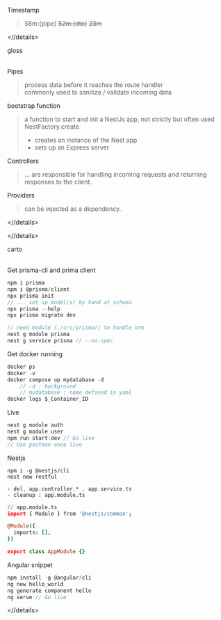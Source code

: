 Timestamp 
> 58m:{pipe} ~~52m:{dto}~~ ~~23m~~


<//details><summary>gloss</summary>
&#8301;

Pipes
> process data before it reaches the route handler \
> commonly used to sanitize / validate incoming data

bootstrap function
> a function to start and init a NestJs app, not strictly but often used \
> NestFactory.create
> - creates an instance of the Nest app 
> - sets up an Express server

Controllers 
> ... are responsible for handling incoming requests and returning responses to the client.

Providers
>  can be injected as a dependency.

<//details>



<//details><summary>carto</summary>
&#8301;

Get prisma-cli and prima client
```c
npm i prisma
npm i @prisma/client
npx prisma init
// ... set up model(s) by hand at schema
npx prisma --help
npx prisma migrate dev

// need module (./src/prisma/) to handle orm
nest g module prisma
nest g service prisma // --no-spec
```
Get docker running
```c
docker ps
docker -v
docker compose up mydatabase -d
	// -d : background
	// mydatabase : name defined in yaml
docker logs $_Container_ID
```
Live
```c
nest g module auth
nest g module user
npm run start:dev // Go live
// Use postman once live
```
Nestjs
```
npm i -g @nestjs/cli
nest new restful

- del. app.controller.* . app.service.ts
- cleanup : app.module.ts
```
```coffee
// app.module.ts
import { Module } from '@nestjs/common';

@Module({
  imports: [],
})

export class AppModule {}
```

Angular snippet
```c
npm install -g @angular/cli
ng new hello_world
ng generate component hello
ng serve // Go live
```

<//details>

